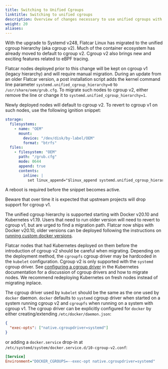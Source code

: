 ```yaml
---
title: Switching to Unified Cgroups
linktitle: Switching to unified cgroups
description: Overview of changes necessary to use unified cgroups with Kubernetes
weight: 20
aliases:
---
```


With the upgrade to Systemd v248, Flatcar Linux has migrated to the unified
cgroup hierarchy (aka cgroup v2). Much of the container ecosystem has already
moved to default to cgroup v2. Cgroup v2 also brings new and exciting features related to
eBPF tracing.

Flatcar nodes deployed prior to this change will be kept on cgroup v1 (legacy
hierarchy) and will require manual migration. During an update from an older
Flatcar version, a post installation script adds the kernel command line
parameter `systemd.unified_cgroup_hierarchy=0` to `/usr/share/oem/grub.cfg`. To
migrate such nodes to cgroup v2, either remove the line or change it to
`systemd.unified_cgroup_hierarchy=1`.

Newly deployed nodes will default to cgroup v2.  To revert to cgroup v1 on such
nodes, use the following ignition snippet:

```yaml
storage:
  filesystems:
    - name: "OEM"
      mount:
        device: "/dev/disk/by-label/OEM"
        format: "btrfs"
  files:
    - filesystem: "OEM"
      path: "/grub.cfg"
      mode: 0644
      append: true
      contents:
        inline: |
          set linux_append="$linux_append systemd.unified_cgroup_hierarchy=0"
```

A reboot is required before the snippet becomes active.

Beware that over time it is expected that upstream projects will drop support for cgroup v1.

The unified cgroup hierarchy is supported starting with Docker v20.10 and
Kubernetes v1.19. Users that need to run older version will need to revert to
cgroup v1, but are urged to find a migration path. Flatcar now ships with Docker
v20.10, older versions can be deployed following the instructions on [running custom docker versions](use-a-custom-docker-or-containerd-version).

Flatcar nodes that had Kubernetes deployed on them before the introduction of
cgroup v2 should be careful when migrating. Depending on the deployment method,
the `cgroupfs` cgroup driver may be hardcoded in the `kubelet` configuration.
Cgroup v2 is only supported with the `systemd` cgroup driver. See [configuring a cgroup driver][kube-cgroup-docs] in the Kubernetes documentation for a discussion of cgroup drivers and how to migrate nodes. We recommend redeploying Kubernetes on fresh nodes instead of migrating inplace.

The cgroup driver used by `kubelet` should be the same as the one used by `docker` daemon. `docker` defaults to `systemd` cgroup driver when started on a system running cgroup v2 and `cgroupfs` when running on a system with cgroup v1. The cgroup driver can be explicitly configured for `docker` by either creating/extending `/etc/docker/daemon.json`:
```json
{
  "exec-opts": ["native.cgroupdriver=systemd"]
}
```
or adding a `docker.service` drop-in at `/etc/systemd/system/docker.service.d/10-cgroup-v2.conf`:
```ini
[Service]
Environment="DOCKER_CGROUPS=--exec-opt native.cgroupdriver=systemd"
```
[kube-cgroup-docs]: https://kubernetes.io/docs/tasks/administer-cluster/kubeadm/configure-cgroup-driver/#migrating-to-the-systemd-driver